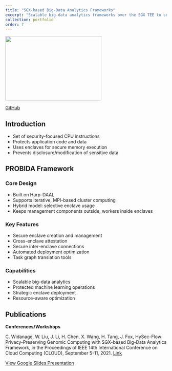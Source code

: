 ```yaml
---
title: "SGX-based Big-Data Analytics Frameworks"
excerpt: "Scalable big-data analytics frameworks over the SGX TEE to support iterative, MPI-based cluster computing<br/><img src='/images/SGX.png' width='100' height='75'>"
collection: portfolio
order: 7
---
```


<img src='/images/SGX.png' width='300' height='200'>

[GitHub](https://github.com/Data-ScienceHub/HySec-Flow)

## Introduction
- Set of security-focused CPU instructions
- Protects application code and data
- Uses enclaves for secure memory execution
- Prevents disclosure/modification of sensitive data

## PROBIDA Framework
### Core Design
- Built on Harp-DAAL
- Supports iterative, MPI-based cluster computing
- Hybrid model: selective enclave usage
- Keeps management components outside, workers inside enclaves

### Key Features
- Secure enclave creation and management
- Cross-enclave attestation
- Secure inter-enclave connections
- Automated deployment optimization
- Task graph translation tools

### Capabilities
- Scalable big-data analytics
- Protected machine learning operations
- Strategic enclave deployment
- Resource-aware optimization

## Publications

**Conferences/Workshops** 

C. Widanage, W. Liu, J. Li, H. Chen, X. Wang, H. Tang, J. Fox, HySec-Flow: Privacy-Preserving Genomic Computing with SGX-based Big-Data Analytics Framework, in the Proceedings of IEEE 14th International Conference on Cloud Computing (CLOUD), September 5-11, 2021. [Link](https://12d5b035-1d29-4346-a54b-4563c7f1da9e.filesusr.com/ugd/078a65_dd262fda0ebf4c6a9976e2f62c9a5056.pdf)

<a href="https://docs.google.com/presentation/d/e/2PACX-1vQIbq-sPt9LgNye1wYNFA4FNg2K7mzLzK3P0Oc_sRt_MHXevQCFisJIEbsk35cSbw/embed?start=true&loop=false&delayms=3000" target="_blank">
  View Google Slides Presentation
</a>